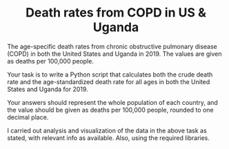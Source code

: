  # <h1 align="center">Death rates from COPD in US & Uganda</h1>


The age-specific death rates from chronic obstructive pulmonary disease (COPD) in both the United States and Uganda in 2019. The values are given as deaths per 100,000 people.

Your task is to write a Python script that calculates both the crude death rate and the age-standardized death rate for all ages in both the United States and Uganda for 2019.

Your answers should represent the whole population of each country, and the value should be given as deaths per 100,000 people, rounded to one decimal place.

I carried out analysis and visualization of the data in the above task as stated, with relevant info as available. Also, using the required libraries.


